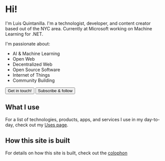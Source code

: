 # Hi!

I'm Luis Quintanilla. I'm a technologist, developer, and content creator based out of the NYC area. Currently at Microsoft working on Machine Learning for .NET. 

I'm passionate about:

- AI & Machine Learning
- Open Web
- Decentralized Web
- Open Source Software
- Internet of Things
- Community Building

<a href="/contact"><button type="button" class="btn btn-dark">Get in touch!</button></a>
<a href="/feed"><button type="button" class="btn btn-dark">Subscribe & follow</button></a>

## What I use

For a list of technologies, products, apps, and services I use in my day-to-day, check out my [Uses page](/uses).

## How this site is built

For details on how this site is built, check out the [colophon](/colophon)
